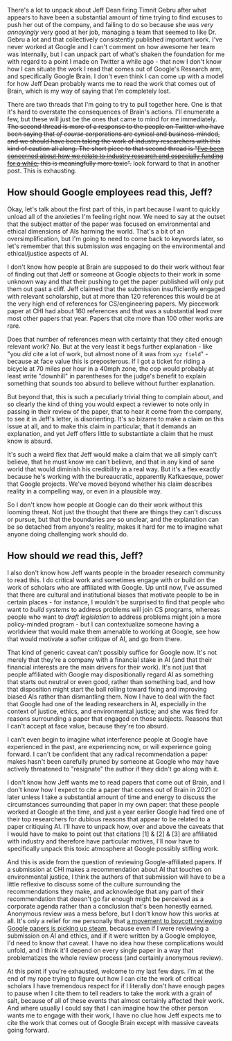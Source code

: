 There's a lot to unpack about Jeff Dean firing Timnit Gebru after what appears to have been a substantial amount of time trying to find excuses to push her out of the company, and failing to do so because she was *very annoyingly* very good at her job, managing a team that seemed to like Dr. Gebru a lot and that collectively consistently published important work. I've never worked at Google and I can't comment on how awesome her team was internally, but I can unpack part of what's shaken the foundation for me with regard to a point I made on Twitter a while ago - that now I don't know how I can situate the work I read that comes out of Google's Research arm, and specifically Google Brain. I don't even think I can come up with a model for how Jeff Dean probably wants me to read the work that comes out of Brain, which is my way of saying that I'm completely lost.

There are two threads that I'm going to try to pull together here. One is that it's hard to overstate the consequences of Brain's actions. I'll enumerate a few, but these will just be the ones that came to mind for me immediately. ~~The second thread is more of a response to the people on Twitter who have been saying that *of course* corporations are cynical and business-minded, and we should have been taking the work of industry researchers with this kind of caution all along. The short piece to that second thread is "[I've been concerned about how we relate to industry research and especially funding for a while][HAI]; this is meaningfully more toxic".~~ look forward to that in another post. This is exhausting.


## How should Google employees read this, Jeff?

Okay, let's talk about the first part of this, in part because I want to quickly unload all of the anxieties I'm feeling right now. We need to say at the outset that the subject matter of the paper was focused on environmental and ethical dimensions of AIs harming the world. That's a bit of an oversimplification, but I'm going to need to come back to keywords later, so let's remember that this submission was engaging on the environmental and ethical/justice aspects of AI.

I don't know how people at Brain are supposed to do their work without fear of finding out that Jeff or someone at Google objects to their work in some unknown way and that their pushing to get the paper published will only put them out past a cliff. Jeff claimed that the submission insufficiently engaged with relevant scholarship, but at more than 120 references this would be at the very high end of references for CS/engineering papers. My piecework paper at CHI had about 160 references and that was a substantial lead over most other papers that year. Papers that cite more than 100 other works are rare.

Does that number of references mean with certainty that they cited enough relevant work? No. But at the very least it begs further explanation - like "you *did* cite a lot of work, but almost none of it was from `xyz field`" - because at face value this is preposterous. If I got a ticket for riding a bicycle at 70 miles per hour in a 40mph zone, the cop would probably at least write "downhill" in parentheses for the judge's benefit to explain something that sounds too absurd to believe without further explanation.

But beyond that, this is such a peculiarly trivial thing to complain about, and so clearly the kind of thing you would expect a reviewer to note only in passing in their review of the paper, that to hear it come from the company, to see it in Jeff's letter, is disorienting. It's so bizarre to make a claim on this issue at all, and to make this claim in particular, that it demands an explanation, and yet Jeff offers little to substantiate a claim that he must know is absurd.

It's such a weird flex that Jeff would make a claim that we all simply can't believe, that he must know we can't believe, and that in any kind of sane world that would diminish his credibility in a real way. But it's a flex exactly because he's working with the bureaucratic, apparently Kafkaesque, power that Google projects. We've moved beyond whether his claim describes reality in a compelling way, or even in a plausible way.

So I don't know how people at Google can do their work without this looming threat. Not just the thought that there are things they can't discuss or pursue, but that the boundaries are so unclear, and the explanation can be so detached from anyone's reality, makes it hard for me to imagine what anyone doing challenging work should do.


## How should *we* read this, Jeff?
I also don't know how Jeff wants people in the broader research community to read this. I do critical work and sometimes engage with or build on the work of scholars who are affiliated with Google. Up until now, I've assumed that there are cultural and institutional biases that motivate people to be in certain places - for instance, I wouldn't be surprised to find that people who want to *build systems* to address problems will join CS programs, whereas people who want to *draft legislation* to address problems might join a more policy-minded program - but I can contextualize someone having a worldview that would make them amenable to working at Google, see how that would motivate a softer critique of AI, and go from there.

That kind of generic caveat can't possibly suffice for Google now. It's not merely that they're a company with a financial stake in AI (and that their financial interests are the main drivers for their work). It's not just that people affiliated with Google may dispositionally regard AI as something that starts out neutral or even good, rather than something bad, and how that disposition might start the ball rolling toward fixing and improving biased AIs rather than dismantling them. Now I have to deal with the fact that Google had one of the leading researchers in AI, especially in the context of justice, ethics, and environmental justice; and she was fired for reasons surrounding a paper that engaged on those subjects. Reasons that I can't accept at face value, because they're too absurd.

I can't even begin to imagine what interference people at Google have experienced in the past, are experiencing now, or will experience going forward. I can't be confident that any radical recommendation a paper makes hasn't been carefully pruned by someone at Google who may have actively threatened to "resignate" the author if they didn't go along with it.

I don't know how Jeff wants me to read papers that come out of Brain, and I don't know how I expect to cite a paper that comes out of Brain in 2021 or later unless I take a substantial amount of time and energy to discuss the circumstances surrounding that paper in my own paper: that these people worked at Google at the time, and just a year earlier Google had fired one of their top researchers for dubious reasons that appear to be related to a paper critiquing AI. I'll have to unpack how, over and above the caveats that I would have to make to point out that citations [1] & [2] & [3] are affiliated with industry and therefore have particular motives, I'll now have to specifically unpack this toxic atmosphere at Google possibly stifling work.

And this is aside from the question of reviewing Google-affiliated papers. If a submission at CHI makes a recommendation about AI that touches on environmental justice, I think the authors of that submission will have to be a little reflexive to discuss some of the culture surrounding the recommendations they make, and acknowledge that any part of their recommendation that doesn't go far enough might be perceived as a corporate agenda rather than a conclusion that's been honestly earned. Anonymous review was a mess before, but I don't know how this works at all. It's only a relief for me personally that [a movement to boycott reviewing Google papers is picking up steam][boycott], because even if I were reviewing a submission on AI and ethics, and if it were written by a Google employee, I'd need to know that caveat. I have no idea how these complications would unfold, and I think it'll depend on every single paper in a way that problematizes the whole review process (and certainly anonymous review).

At this point if you're exhausted, welcome to my last few days. I'm at the end of my rope trying to figure out how I can cite the work of critical scholars I have tremendous respect for if I literally don't have enough pages to pause when I cite them to tell readers to take the work with a grain of salt, because of all of these events that almost certainly affected their work. And where usually I could say that I can imagine how the other person wants me to engage with their work, I have no clue how Jeff expects me to cite the work that comes out of Google Brain except with massive caveats going forward.



<!-- The metaphor of movie studios interfering with a director's work may be useful here. Of course I expect the studio to be biased, to want to pay for movies and to hire directors that all return a profit or avoid projects and people who might want to pursue certain topics. But when we hear about studios getting involved in the creative decisions, it almost always foreshadows a disaster - something audiences reject, something the director disavows, something the studio writes off. Nobody believes that classic films were made outside of an awful landscape of Hollywood & capitalism, but we take directors at their words when they *do* say that they largely got to realize the vision of their project, or that the failings were the result of circumstances rather than coercion. -->


<!-- I'm going to respond to the second point in a later post because this is just too much right now. -->



[HAI]: https://ali-alkhatib.com/blog/anthropological-intelligence
[boycott]: https://twitter.com/itamblyn/status/1335692328854556674
